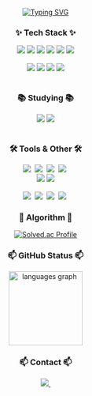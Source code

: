 <!--타이틀 부분-->
<div align="center">

  [![Typing SVG](https://readme-typing-svg.demolab.com?font=Fira+Code&weight=600&size=40&duration=8000&pause=1000&center=true&vCenter=true&width=800&height=70&lines=/*+Welcom+to+eulrho's+GitHub+*/)](https://git.io/typing-svg)

</div>

<!--내용 부분-->
<h3 align="center">✨ Tech Stack ✨</h3>
<div align="center">
  <img src="https://img.shields.io/badge/C-A8B9CC?style=flat-square&logo=c&logoColor=white" />
  <img src="https://img.shields.io/badge/C%2B%2B-00599C?style=flat-square&logo=c%2B%2B&logoColor=white" />
  <img src="https://img.shields.io/badge/Python-3776AB?style=flat-square&logo=python&logoColor=white" />
  <img src="https://img.shields.io/badge/Spring-6DB33F?style=flat-square&logo=Spring&logoColor=white" />
  <img src="https://img.shields.io/badge/Java-007396?style=flat-square&logo=OpenJDK&logoColor=white" />
  <img src="https://img.shields.io/badge/MySQL-4479A1?style=flat-square&logo=mysql&logoColor=white" />
</div>

<br>
<div align="center">
  <img src="https://img.shields.io/badge/HTML5-E34F26?style=flat-square&logo=HTML5&logoColor=white" />
  <img src="https://img.shields.io/badge/CSS3-1572B6?style=flat-square&logo=CSS3&logoColor=white" />
  <img src="https://img.shields.io/badge/VirtualBox-183A61?style=flat-square&logo=virtualbox&logoColor=white" />
  <img src="https://img.shields.io/badge/Docker-2496ED?style=flat-square&logo=docker&logoColor=white" />
</div>
<br>

<h3 align="center">📚 Studying 📚</h3>
<div align="center">
  <img src="https://img.shields.io/badge/Spring-6DB33F?style=flat-square&logo=Spring&logoColor=white" />
  <img src="https://img.shields.io/badge/Java-007396?style=flat-square&logo=OpenJDK&logoColor=white" />
</div>

<br>
<h3 align="center">🛠 Tools & Other 🛠</h3>
<div align="center">
  <img src="https://img.shields.io/badge/git-F05033.svg?style=flat-square&logo=git&logoColor=white" />&nbsp
  <img src="https://img.shields.io/badge/github-181717.svg?style=flat-square&logo=github&logoColor=white" />&nbsp
  <img src="https://img.shields.io/badge/Notion-F3F3F3.svg?style=flat-square&logo=notion&logoColor=black" />&nbsp
  <img src="https://img.shields.io/badge/figma-F24E1E.svg?style=flat-square&logo=figma&logoColor=white" />&nbsp
</div>

<div align="center">
  <img src="https://img.shields.io/badge/Makefile-000000?style=flat-square&logo=cmake&logoColor=white" />
  <img src="https://img.shields.io/badge/Shell%20Script-4EAA25?style=flat-square&logo=gnu-bash&logoColor=white" />
</div>
<br>

<div align="center">
  <img src="https://img.shields.io/badge/Visual%20Studio%20Code-007ACC?style=flat-square&logo=Visual%20Studio%20Code&logoColor=white" />&nbsp
  <img src="https://img.shields.io/badge/jupyter-2C2C32.svg?style=flat-square&logo=jupyter&logoColor=F37726" />&nbsp
  <img src="https://img.shields.io/badge/IntelliJ-000000?style=flat-square&logo=intellijidea&logoColor=white" />&nbsp
  <img src="https://img.shields.io/badge/CLion-000000?style=flat-square&logo=clion&logoColor=white" />&nbsp
</div>

<h3 align="center">📝 Algorithm 📝</h3>
<div align="center">

[![Solved.ac Profile](https://mazassumnida.wtf/api/v2/generate_badge?boj=eulrho)](https://solved.ac/eulrho/)
  
</div>


<h3 align="center">📫 GitHub Status 📫</h3>
<div align="center">
  <img src="https://github-readme-stats.vercel.app/api/top-langs?username=eulrho&locale=en&hide_title=false&layout=compact&card_width=320&langs_count=5&theme=dracula&hide_border=false" height="150" alt="languages graph"  />
</div>

<h3 align="center">📫 Contact 📫</h3>
<div align="center">
  <a href="mailto:sunriselss19@gmail.com">
    <img
      src="https://img.shields.io/badge/sunriselss19@gmail.com-D14836?style=flat-square&logo=gmail&logoColor=white"/>&nbsp
  </a>
</div>
